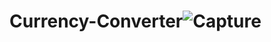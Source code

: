 # Currency-Converter![Capture](https://user-images.githubusercontent.com/73610695/217135664-c2e34891-1d8f-4fe4-a9dd-dedfc5ceba80.PNG)
